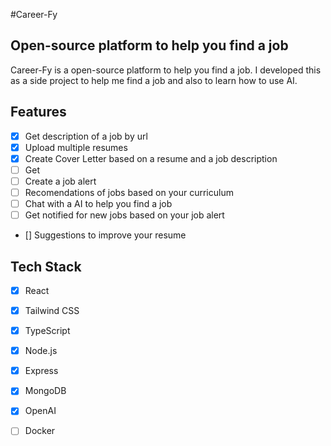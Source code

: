 #Career-Fy

## Open-source platform to help you find a job

Career-Fy is a open-source platform to help you find a job.
I developed this as a side project to help me find a job and also to learn how to use AI.

## Features

- [X] Get description of a job by url
- [X] Upload multiple resumes
- [X] Create Cover Letter based on a resume and a job description
- [ ] Get
- [ ] Create a job alert
- [ ] Recomendations of jobs based on your curriculum
- [ ] Chat with a AI to help you find a job
- [ ] Get notified for new jobs based on your job alert
- []  Suggestions to improve your resume

## Tech Stack

- [X] React
- [X] Tailwind CSS
- [X] TypeScript
- [X] Node.js
- [X] Express
- [X] MongoDB
- [X] OpenAI
- [ ] Docker

